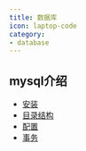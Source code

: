 ```yaml
---
title: 数据库
icon: laptop-code
category:
- database
---
```


## mysql介绍

- [安装](install.md)
- [目录结构](catalog.md)
- [配置](config.md)
- [事务](tansaction.md)